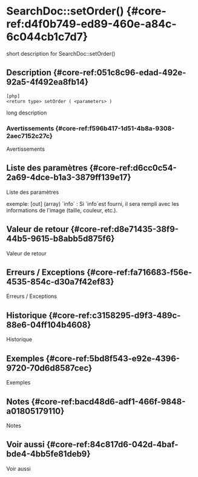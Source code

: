 # SearchDoc::setOrder() {#core-ref:d4f0b749-ed89-460e-a84c-6c044cb1c7d7}

<div class="short-description">
<span class="fixme template">short description for SearchDoc::setOrder()</span>
</div>
<!--
<div class="applicability">
Obsolète depuis #.#.#
</div>
-->

## Description {#core-ref:051c8c96-edad-492e-92a5-4f492ea8fb14}

    [php]
    <return type> setOrder ( <parameters> )

<span class="fixme template">long description</span>

### Avertissements {#core-ref:f596b417-1d51-4b8a-9308-2aec7152c27c}

<span class="fixme template">Avertissements</span>

## Liste des paramètres {#core-ref:d6cc0c54-2a69-4dce-b1a3-3879ff139e17}

<span class="fixme template">Liste des paramètres</span>

<div class="fixme template">
exemple:  
[out] (array) `info`
:   Si `info`est fourni, il sera rempli avec les informations de l'image (taille, couleur, etc.).
</div>

## Valeur de retour {#core-ref:d8e71435-38f9-44b5-9615-b8abb5d875f6}

<span class="fixme template">Valeur de retour</span>

## Erreurs / Exceptions {#core-ref:fa716683-f56e-4535-854c-d30a7f42ef83}

<span class="fixme template">Erreurs / Exceptions</span>

## Historique {#core-ref:c3158295-d9f3-489c-88e6-04ff104b4608}

<span class="fixme template">Historique</span>

## Exemples {#core-ref:5bd8f543-e92e-4396-9720-70d6d8587cec}

<span class="fixme template">Exemples</span>

## Notes {#core-ref:bacd48d6-adf1-466f-9848-a01805179110}

<span class="fixme template">Notes</span>

## Voir aussi {#core-ref:84c817d6-042d-4baf-bde4-4bb5fe81deb9}

<span class="fixme template">Voir aussi</span>

